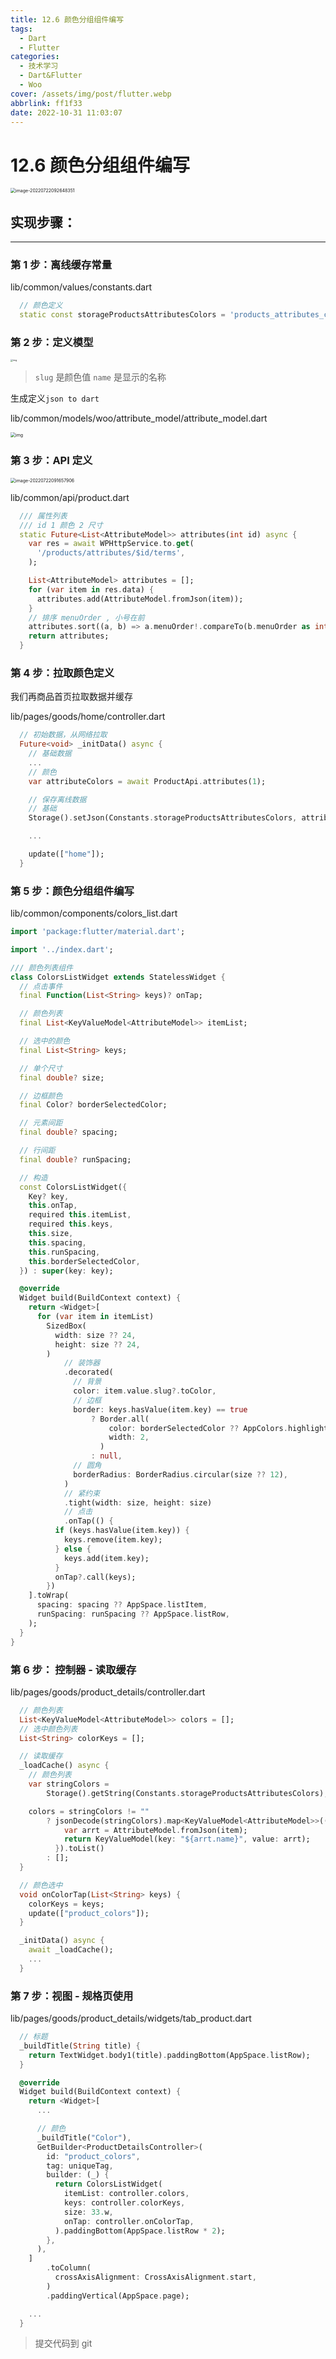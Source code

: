 ```yaml
---
title: 12.6 颜色分组组件编写
tags:
  - Dart
  - Flutter
categories:
  - 技术学习
  - Dart&Flutter
  - Woo
cover: /assets/img/post/flutter.webp
abbrlink: ff1f33
date: 2022-10-31 11:03:07
---
```


# 12.6 颜色分组组件编写

<img src="https://ducafecat.oss-cn-beijing.aliyuncs.com/podcast/image-20220722092648351.png" alt="image-20220722092648351" style="zoom: 50%;" />

## 实现步骤：

---

### 第 1 步：离线缓存常量

lib/common/values/constants.dart

```dart
  // 颜色定义
  static const storageProductsAttributesColors = 'products_attributes_colors';
```

### 第 2 步：定义模型

<img src="https://ducafecat.oss-cn-beijing.aliyuncs.com/podcast/image_IKx9CodDIg.png" alt="img" style="zoom: 25%;" />

> `slug` 是颜色值
> `name` 是显示的名称

生成定义`json to dart`

lib/common/models/woo/attribute_model/attribute_model.dart

<img src="https://ducafecat.oss-cn-beijing.aliyuncs.com/podcast/image_dcgEloqIFu.png" alt="img" style="zoom:50%;" />

### 第 3 步：API 定义

<img src="https://ducafecat.oss-cn-beijing.aliyuncs.com/podcast/image-20220722091657906.png" alt="image-20220722091657906" style="zoom:50%;" />

lib/common/api/product.dart

```dart
  /// 属性列表
  /// id 1 颜色 2 尺寸
  static Future<List<AttributeModel>> attributes(int id) async {
    var res = await WPHttpService.to.get(
      '/products/attributes/$id/terms',
    );

    List<AttributeModel> attributes = [];
    for (var item in res.data) {
      attributes.add(AttributeModel.fromJson(item));
    }
    // 排序 menuOrder , 小号在前
    attributes.sort((a, b) => a.menuOrder!.compareTo(b.menuOrder as int));
    return attributes;
  }
```

### 第 4 步：拉取颜色定义

我们再商品首页拉取数据并缓存

lib/pages/goods/home/controller.dart

```dart
  // 初始数据，从网络拉取
  Future<void> _initData() async {
    // 基础数据
    ...
    // 颜色
    var attributeColors = await ProductApi.attributes(1);

    // 保存离线数据
    // 基础
    Storage().setJson(Constants.storageProductsAttributesColors, attributeColors);

    ...

    update(["home"]);
  }
```

### 第 5 步：颜色分组组件编写

lib/common/components/colors_list.dart

```dart
import 'package:flutter/material.dart';

import '../index.dart';

/// 颜色列表组件
class ColorsListWidget extends StatelessWidget {
  // 点击事件
  final Function(List<String> keys)? onTap;

  // 颜色列表
  final List<KeyValueModel<AttributeModel>> itemList;

  // 选中的颜色
  final List<String> keys;

  // 单个尺寸
  final double? size;

  // 边框颜色
  final Color? borderSelectedColor;

  // 元素间距
  final double? spacing;

  // 行间距
  final double? runSpacing;

  // 构造
  const ColorsListWidget({
    Key? key,
    this.onTap,
    required this.itemList,
    required this.keys,
    this.size,
    this.spacing,
    this.runSpacing,
    this.borderSelectedColor,
  }) : super(key: key);

  @override
  Widget build(BuildContext context) {
    return <Widget>[
      for (var item in itemList)
        SizedBox(
          width: size ?? 24,
          height: size ?? 24,
        )
            // 装饰器
            .decorated(
              // 背景
              color: item.value.slug?.toColor,
              // 边框
              border: keys.hasValue(item.key) == true
                  ? Border.all(
                      color: borderSelectedColor ?? AppColors.highlight,
                      width: 2,
                    )
                  : null,
              // 圆角
              borderRadius: BorderRadius.circular(size ?? 12),
            )
            // 紧约束
            .tight(width: size, height: size)
            // 点击
            .onTap(() {
          if (keys.hasValue(item.key)) {
            keys.remove(item.key);
          } else {
            keys.add(item.key);
          }
          onTap?.call(keys);
        })
    ].toWrap(
      spacing: spacing ?? AppSpace.listItem,
      runSpacing: runSpacing ?? AppSpace.listRow,
    );
  }
}

```

### 第 6 步： 控制器 - 读取缓存

lib/pages/goods/product_details/controller.dart

```dart
  // 颜色列表
  List<KeyValueModel<AttributeModel>> colors = [];
  // 选中颜色列表
  List<String> colorKeys = [];
```

```dart
  // 读取缓存
  _loadCache() async {
    // 颜色列表
    var stringColors =
        Storage().getString(Constants.storageProductsAttributesColors);

    colors = stringColors != ""
        ? jsonDecode(stringColors).map<KeyValueModel<AttributeModel>>((item) {
            var arrt = AttributeModel.fromJson(item);
            return KeyValueModel(key: "${arrt.name}", value: arrt);
          }).toList()
        : [];
  }
```

```dart
  // 颜色选中
  void onColorTap(List<String> keys) {
    colorKeys = keys;
    update(["product_colors"]);
  }
```

```dart
  _initData() async {
    await _loadCache();
    ...
  }
```

### 第 7 步：视图 - 规格页使用

lib/pages/goods/product_details/widgets/tab_product.dart

```dart
  // 标题
  _buildTitle(String title) {
    return TextWidget.body1(title).paddingBottom(AppSpace.listRow);
  }
```

```dart
  @override
  Widget build(BuildContext context) {
    return <Widget>[
      ...

      // 颜色
      _buildTitle("Color"),
      GetBuilder<ProductDetailsController>(
        id: "product_colors",
        tag: uniqueTag,
        builder: (_) {
          return ColorsListWidget(
            itemList: controller.colors,
            keys: controller.colorKeys,
            size: 33.w,
            onTap: controller.onColorTap,
          ).paddingBottom(AppSpace.listRow * 2);
        },
      ),
    ]
        .toColumn(
          crossAxisAlignment: CrossAxisAlignment.start,
        )
        .paddingVertical(AppSpace.page);

    ...
  }
```

> 提交代码到 git
